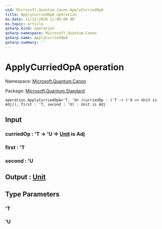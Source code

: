 ```yaml
---
uid: Microsoft.Quantum.Canon.ApplyCurriedOpA
title: ApplyCurriedOpA operation
ms.date: 11/12/2020 12:00:00 AM
ms.topic: article
qsharp.kind: operation
qsharp.namespace: Microsoft.Quantum.Canon
qsharp.name: ApplyCurriedOpA
qsharp.summary: ''
---
```


# ApplyCurriedOpA operation

Namespace: [Microsoft.Quantum.Canon](xref:Microsoft.Quantum.Canon)

Package: [Microsoft.Quantum.Standard](https://nuget.org/packages/Microsoft.Quantum.Standard)




```qsharp
operation ApplyCurriedOpA<'T, 'U> (curriedOp : ('T -> ('U => Unit is Adj)), first : 'T, second : 'U) : Unit is Adj
```


## Input

### curriedOp : 'T -> 'U => [Unit](xref:microsoft.quantum.lang-ref.unit)  is Adj




### first : 'T




### second : 'U





## Output : [Unit](xref:microsoft.quantum.lang-ref.unit)



## Type Parameters

### 'T


### 'U

